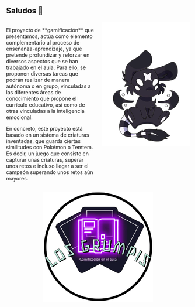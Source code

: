 ## Saludos 👋

<div style="display: flex; flex-wrap: wrap;">
  <div style="flex: 1; padding-right: 20px;">
    <p>
      El proyecto de **gamificación** que presentamos, actúa como elemento complementario al proceso de enseñanza-aprendizaje, ya que pretende profundizar y reforzar en diversos aspectos que se han trabajado en el aula. Para ello, se proponen diversas tareas que podrán realizar de manera autónoma o en grupo, vinculadas a las diferentes áreas de conocimiento que propone el currículo educativo, así como de otras vinculadas a la inteligencia emocional.
    </p>
    <p>
      En concreto, este proyecto está basado en un sistema de criaturas inventadas, que guarda ciertas similitudes con Pokémon o Temtem. Es decir, un juego que consiste en capturar unas criaturas, superar unos retos e incluso llegar a ser el campeón superando unos retos aún mayores.
    </p>
  </div>
  <div style="flex: 1; text-align: right;">
    <img src="https://github.com/PandaGamingClassroom/grumpiStore/blob/main/src/assets/grumpis/Nifu.png" alt="Nifu" width="300"/>
  </div>
</div>

<p align="center">
  <img src="https://github.com/PandaGamingClassroom/grumpiStore/blob/main/src/assets/Logo_v0.1_sinFondo.png" alt="Logo Grumpis" width="300"/>
</p>
